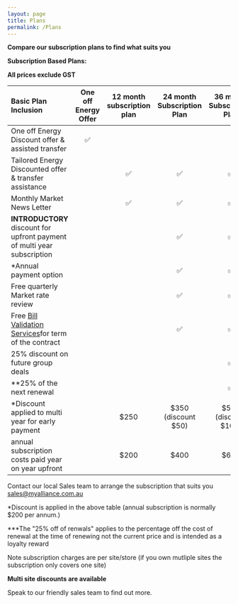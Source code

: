 ```yaml
---
layout: page
title: Plans
permalink: /Plans
---
```


<b>**Compare our subscription plans to find what suits you**</b>  

<b>Subscription Based Plans:</b>   

**All prices exclude GST**  

|    Basic Plan Inclusion                           |    One off Energy Offer          |<b>12 month subscription plan</b> | <b>24 month Subscription Plan</b> | <b>36 month Subscription Plan</b>|  
| :-----------------------------------------------  | :------------------------------: | :------------------------------: | :------------------------------:  | :------------------------------: |  
| One off Energy Discount offer & assisted transfer |:white_check_mark:                |                                  |                                   |                                  |  
| Tailored Energy Discounted offer &  transfer assistance|                             |:white_check_mark:                |:white_check_mark:                 |:white_check_mark:                |  
| Monthly Market News Letter                        |                                  |:white_check_mark:                |:white_check_mark:                 |:white_check_mark:                |  
| <b>INTRODUCTORY </b>discount for upfront payment of multi year subscription|         |                                  |:white_check_mark:                 |:white_check_mark:                |  
| *Annual payment option                            |                                  |                                  |:white_check_mark:                 |:white_check_mark:                |  
| Free quarterly Market rate review                 |                                  |                                  |:white_check_mark:                 |:white_check_mark:                |  
| Free [Bill Validation Services](https://myalliance.com.au/BV)for term of the contract||                                 |:white_check_mark:                 |:white_check_mark:                |  
| 25% discount on future group deals                |                                  |                                  |                                   |:white_check_mark:                |  
|**25% of the next renewal                          |                                  |                                  |                                   |:white_check_mark:                |  
| *Discount applied to multi year for early payment |                                  |                $250              | $350 <br>(discount $50)           |$500<br> (discount $100)          |  
| annual subscription costs paid year on year upfront|                                 |                $200              | $400                              | $600                             |  


  Contact our local Sales team to arrange the subscription that suits you sales@myalliance.com.au

  *Discount is applied in the above table (annual subscription is normally $200 per annum.)
    
  ***The "25% off of renwals" applies to the percentage off the cost of renewal at the time of renewing not the current price and is intended as a loyalty reward  
  
  Note subscription charges are per site/store (if you own mutliple sites the subscription only covers one site)  
  
  <b>Multi site discounts are available</b>
  
  Speak to our friendly sales team to find out more.

